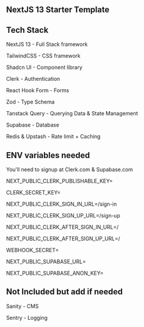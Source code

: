 ## NextJS 13 Starter Template 

## Tech Stack
NextJS 13 - Full Stack framework 

TailwindCSS - CSS framework

Shadcn UI - Component library

Clerk - Authentication

React Hook Form - Forms

Zod - Type Schema

Tanstack Query - Querying Data & State Management

Supabase - Database

Redis & Upstash - Rate limit + Caching

## ENV variables needed

You'll need to signup at Clerk.com & Supabase.com

NEXT_PUBLIC_CLERK_PUBLISHABLE_KEY=

CLERK_SECRET_KEY=

NEXT_PUBLIC_CLERK_SIGN_IN_URL=/sign-in

NEXT_PUBLIC_CLERK_SIGN_UP_URL=/sign-up

NEXT_PUBLIC_CLERK_AFTER_SIGN_IN_URL=/

NEXT_PUBLIC_CLERK_AFTER_SIGN_UP_URL=/

WEBHOOK_SECRET=

NEXT_PUBLIC_SUPABASE_URL=

NEXT_PUBLIC_SUPABASE_ANON_KEY=


## Not Included but add if needed

Sanity - CMS

Sentry - Logging

